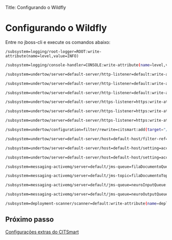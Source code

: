 Title: Configurando o Wildfly

# Configurando o Wildfly

Entre no jboss-cli e execute os comandos abaixo:

``` shell
/subsystem=logging/root-logger=ROOT:write-attribute(name=level,value=INFO)
```
```sh
/subsystem=logging/console-handler=CONSOLE:write-attribute(name=level,value=INFO)
```
```sh
/subsystem=undertow/server=default-server/http-listener=default:write-attribute(name=max-post-size,value="5000485760")
```
```sh
/subsystem=undertow/server=default-server/http-listener=default:write-attribute(name=max-parameters,value="3000")
```
```sh
/subsystem=undertow/server=default-server/http-listener=default:write-attribute(name=max-header-size,value="65535")
```
```sh
/subsystem=undertow/server=default-server/https-listener=https:write-attribute(name=max-post-size,value="5000485760")
```
```sh
/subsystem=undertow/server=default-server/https-listener=https:write-attribute(name=max-header-size,value="65535")
```
```sh
/subsystem=undertow/server=default-server/https-listener=https:write-attribute(name=max-parameters,value="3000")
```
```sh
/subsystem=undertow/configuration=filter/rewrite=citsmart:add(target="/citsmart")
```
```sh
/subsystem=undertow/server=default-server/host=default-host/filter-ref=citsmart:add(predicate="regex('\^/?\$') and equals(/citsmart)")
```
```sh
/subsystem=undertow/server=default-server/host=default-host/setting=access-log:add
```
```sh
/subsystem=undertow/server=default-server/host=default-host/setting=access-log:write-attribute(name=pattern, value="%h %l %u [%t] \"%r\" %s %b \"%{i,Referer}\" \"%{i,User-Agent}\"")
```
```sh
/subsystem=messaging-activemq/server=default/jms-queue=filaDocumentoQueue:add(entries=["queue/filaDocumento","java:jboss/exported/jms/queue/filaDocumento"])
```
```sh
/subsystem=messaging-activemq/server=default/jms-topic=filaDocumentoTopic:add(entries=["topic/filaDocumento","java:jboss/exported/jms/topic/filaDocumento"])
```
```sh
/subsystem=messaging-activemq/server=default/jms-queue=neuroInputQueue:add(entries=["queue/neuroInputQueue","java:jboss/exported/jms/queue/queue/neuroInputQueue"])
```
```sh
/subsystem=messaging-activemq/server=default/jms-queue=neuroOutputQueue:add(entries=["queue/neuroOutputQueue","java:jboss/exported/jms/queue/queue/neuroOutputQueue"])
```
```sh
/subsystem=deployment-scanner/scanner=default:write-attribute(name=deployment-timeout,value=6000000)
```

## Próximo passo

[Configurações extras do CITSmart][1]

[1]:/pt-br/citsmart-platform-8/get-started/installation-and-upgrade/perform-installation/conf-extras.html
